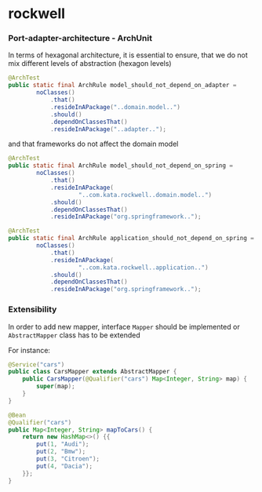 # rockwell

### Port-adapter-architecture - ArchUnit

In terms of hexagonal architecture, it is essential to ensure, that we do not mix different levels of
abstraction (hexagon levels)
```java 
@ArchTest
public static final ArchRule model_should_not_depend_on_adapter =
        noClasses()
            .that()
            .resideInAPackage("..domain.model..")
            .should()
            .dependOnClassesThat()
            .resideInAPackage("..adapter..");
```      
and that frameworks do not affect the domain model
```java
@ArchTest
public static final ArchRule model_should_not_depend_on_spring =
        noClasses()
            .that()
            .resideInAPackage(
                    "..com.kata.rockwell..domain.model..")
            .should()
            .dependOnClassesThat()
            .resideInAPackage("org.springframework..");

@ArchTest
public static final ArchRule application_should_not_depend_on_spring =
        noClasses()
            .that()
            .resideInAPackage(
                    "..com.kata.rockwell..application..")
            .should()
            .dependOnClassesThat()
            .resideInAPackage("org.springframework..");
```

### Extensibility

In order to add new mapper, interface ```Mapper``` should be implemented or ```AbstractMapper``` class has to be extended  

For instance:

```java
@Service("cars")
public class CarsMapper extends AbstractMapper {
    public CarsMapper(@Qualifier("cars") Map<Integer, String> map) {
        super(map);
    }
}
```

```java
@Bean
@Qualifier("cars")
public Map<Integer, String> mapToCars() {
    return new HashMap<>() {{
        put(1, "Audi");
        put(2, "Bmw");
        put(3, "Citroen");
        put(4, "Dacia");
    }};
}
```
